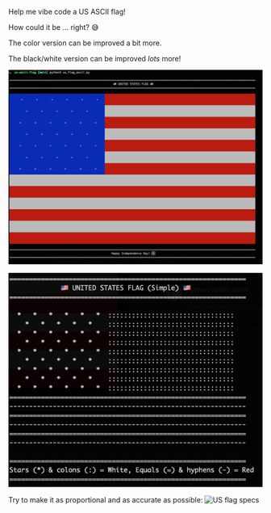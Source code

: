 Help me vibe code a US ASCII flag! 

How could it be ... right? 😅

The color version can be improved a bit more. 

The black/white version can be improved *lots* more!

![US flag in color](us-ascii-flag-color.png)

![US flag in color](us-ascii-flag-no-color.png)

Try to make it as proportional and as accurate as possible: ![US flag specs](https://en.m.wikipedia.org/wiki/File:Flag_of_the_United_States_specification.svg)